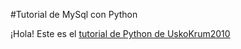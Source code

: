 #Tutorial de MySql con Python

¡Hola! Este es el [tutorial de Python de UskoKrum2010](https://www.youtube.com/watch?v=vlwDmzqYqPI "Tutorial")
